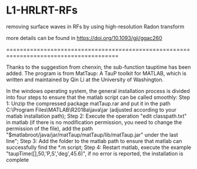 # L1-HRLRT-RFs

removing surface waves in RFs by using high-resolution Radon transform

more details can be found in https://doi.org/10.1093/gji/ggac260

=======================================================================================

Thanks to the suggestion from chenxin, the sub-function tauptime has been added. The program is from MatTaup: A TauP toolkit for MATLAB, which is written and maintained by Qin Li at the University of Washington. 

In the windows operating system, the general installation process is divided into four steps to ensure that the matlab script can be called smoothly:
Step 1: Unzip the compressed package matTaup.rar and put it in the path C:\Program Files\MATLAB\R2018a\java\jar (adjusted according to your matlab installation path);
Step 2: Execute the operation "edit classpath.txt" in matlab (if there is no modification permission, you need to change the permission of the file), add the path
"$matlabroot/java/jar/matTaup/matTaup/lib/matTaup.jar" under the last line";
Step 3: Add the folder to the matlab path to ensure that matlab can successfully find the *.m script;
Step 4: Restart matlab, execute the example "taupTime([],50,'P,S','deg',45.6)", if no error is reported, the installation is complete
